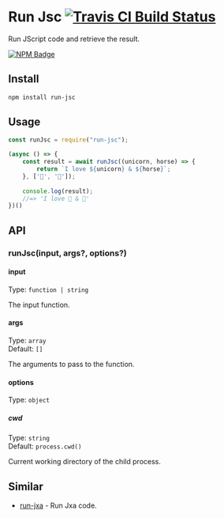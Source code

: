 # Run Jsc [![Travis CI Build Status](https://img.shields.io/travis/com/Richienb/run-jsc/master.svg?style=for-the-badge)](https://travis-ci.com/Richienb/run-jsc)

Run JScript code and retrieve the result.

[![NPM Badge](https://nodei.co/npm/run-jsc.png)](https://npmjs.com/package/run-jsc)

## Install

```sh
npm install run-jsc
```

## Usage

```js
const runJsc = require("run-jsc");

(async () => {
	const result = await runJsc((unicorn, horse) => {
		return `I love ${unicorn} & ${horse}`;
	}, ['🦄', '🐴']);
	
	console.log(result);
	//=> 'I love 🦄 & 🐴'
})()
```

## API

### runJsc(input, args?, options?)

#### input

Type: `function | string`

The input function.

#### args

Type: `array`\
Default: `[]`

The arguments to pass to the function.

#### options

Type: `object`

##### cwd

Type: `string`\
Default: `process.cwd()`

Current working directory of the child process.

## Similar

- [run-jxa](https://github.com/sindresorhus/run-jxa) - Run Jxa code.
